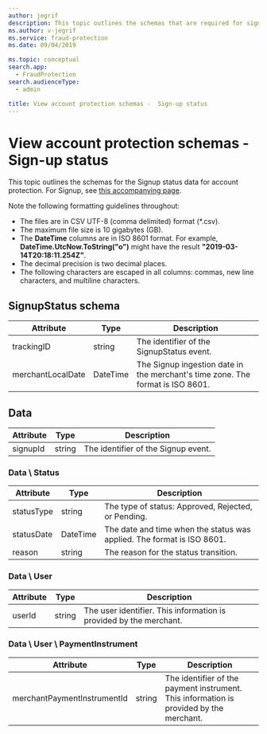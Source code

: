 ```yaml
---
author: jegrif
description: This topic outlines the schemas that are required for signup status under account creation assessment.
ms.author: v-jegrif
ms.service: fraud-protection
ms.date: 09/04/2019

ms.topic: conceptual
search.app: 
  - FraudProtection
search.audienceType:
  - admin

title: View account protection schemas -  Sign-up status
---
```


# View account protection schemas - Sign-up status

This topic outlines the schemas for the Signup status data for account protection. For Signup, see [this accompanying page](signup-schema.md).

Note the following formatting guidelines throughout:

- The files are in CSV UTF-8 (comma delimited) format (\*.csv).
- The maximum file size is 10 gigabytes (GB).
- The **DateTime** columns are in ISO 8601 format. For example, **DateTime.UtcNow.ToString("o")** might have the result **"2019-03-14T20:18:11.254Z"**.
- The decimal precision is two decimal places.
- The following characters are escaped in all columns: commas, new line characters, and multiline characters.

## SignupStatus schema

| Attribute | Type | Description |
| --- | --- | --- |
| trackingID | string | The identifier of the SignupStatus event. |
| merchantLocalDate | DateTime | The Signup ingestion date in the merchant's time zone. The format is ISO 8601. |

## Data

| Attribute | Type | Description |
| --- | --- | --- |
| signupId | string | The identifier of the Signup event. |

### Data \ Status

| Attribute | Type | Description |
| --- | --- | --- |
| statusType | string | The type of status: Approved, Rejected, or Pending. |
| statusDate | DateTime | The date and time when the status was applied. The format is ISO 8601. |
| reason | string | The reason for the status transition. |

### Data \ User

| Attribute | Type | Description |
| --- | --- | --- |
| userId | string | The user identifier. This information is provided by the merchant. |

### Data \ User \ PaymentInstrument

| Attribute | Type | Description |
| --- | --- | --- |
| merchantPaymentInstrumentId | string | The identifier of the payment instrument. This information is provided by the merchant. |
